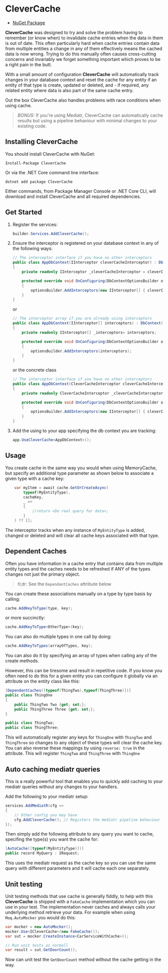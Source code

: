 CleverCache
====================================================
- [NuGet Package](https://www.nuget.org/packages/clevercache)

**CleverCache** was designed to try and solve the problem having to remember (or know when) to invalidate cache entries
when the data in them is out of date. This often particularly hard when cache entries contain data from multiple entities
a change in any of them effectively means the cached data is now wrong. Trying to do this manually often causes 
cross-cutting concerns and invariably we forget something important which proves to be a right pain in the butt.

With a small amount of configuration **CleverCache** will automatically track changes in your database context
and reset the cache for any entity if an entity of that type is create, updated or deleted, and - if required, 
any related entity where data is also part of the same cache entry.

Out the box CleverCache also handles problems with race conditions when using cache.

>_BONUS:_ If you're using Mediatr, CleverCache can automatically cache results but using a pipeline behaviour with minimal changes
to your existing code.

## Installing CleverCache
You should install CleverCache with NuGet:
```
Install-Package CleverCache
```
Or via the .NET Core command line interface:
```
dotnet add package CleverCache
```
Either commands, from Package Manager Console or .NET Core CLI, will download and install 
CleverCache and all required dependencies.

## Get Started

1. Register the services:
    ```csharp
    builder.Services.AddCleverCache();
    ```

2. Ensure the interceptor is registered on your database context in any of the following ways:
    ```csharp
    // The interceptor interface if you have no other interceptors
    public class AppDbContext(IInterceptor cleverCacheInterceptor) : DbContext()
    {
        private readonly IInterceptor _cleverCacheInterceptor = cleverCacheInterceptor;

        protected override void OnConfiguring(DbContextOptionsBuilder optionsBuilder)
        {
            optionsBuilder.AddInterceptors(new IInterceptor[] { cleverCacheInterceptor });
        }
    }
    ```
    or 

    ```csharp
    // The interceptor array if you are already using interceptors
    public class AppDbContext(IInterceptor[] interceptors) : DbContext()
    {
        private readonly IInterceptor[] _interceptors= interceptors;

        protected override void OnConfiguring(DbContextOptionsBuilder optionsBuilder)
        {
            optionsBuilder.AddInterceptors(interceptors);
        }
    }
    ```

    or the concrete class

    ```csharp
    // The interceptor interface if you have no other interceptors
    public class AppDbContext(CleverCacheInterceptor cleverCacheInterceptor) : DbContext()
    {
        private readonly CleverCacheInterceptor _cleverCacheInterceptor = cleverCacheInterceptor;

        protected override void OnConfiguring(DbContextOptionsBuilder optionsBuilder)
        {
            optionsBuilder.AddInterceptors(new IInterceptor[] { cleverCacheInterceptor });
        }
    }
    ```
3. Add the using to your app specifying the db context you are tracking:

    ```csharp
    app.UseCleverCache<AppDbContext>();
    ```

## Usage
You create cache in the same way you would when using MemoryCache, but specify an additional type parameter as shown below 
to associate a given type with a cache key:
```csharp
    var myItem = await cache.GetOrCreateAsync(
	    typeof(MyEntityType),
	    cacheKey,
	    _ => 
	    {
		    //return <Do real query for data>;
	    }
    ) ?? [];
```

The interceptor tracks when any instance of `MyEntityType` is added, changed or deleted and will clear all 
cache keys associated with that type.

## Dependent Caches
Often you have information in a cache entry that contains data from multiple entity types 
and the caches needs to be refreshed if ANY of the types changes not
just the primary object.

> tl;dr: See the `DependantCaches` attribute below

You can create these associations manually on a type by type basis by calling:
```csharp
cache.AddKeyToType(type, key);
```
or more succinctly:
```csharp
cache.AddKeyToType<OtherType>(key);
```

You can also do multiple types in one call by doing:
```csharp
cache.AddKeyToTypes(arrayOfTypes, key);
```

You can also do it by specifying an array of types when calling any of the create methods.

However, this can be tiresome and result in repetitive code. If you know 
you often need to do this for a given entity you can configure it globally via
an attribute on the entity class like this:

```csharp
[DependantCaches([typeof(ThingTwo),typeof(ThingThree)])]
public class ThingOne 
{
    public ThingTwo Two {get; set;};
    public ThingThree Three {get; set;};
}

public class ThingTwo;
public class ThingThree;
```
This will automatically register any keys for `ThingOne` with `ThingTwo` and `ThingThree` 
so changes to any object of these types will clear the cache key. You can also reverse these
mappings by using `reverse: true` in the attribute. This will register `ThingTwo` and `ThingThree` with `ThingOne`

## Auto caching mediatr queries
This is a really powerful tool that enables you to quickly add caching to your mediatr queries without any changes 
to your handlers.

Add the following to your mediatr setup:

```csharp
services.AddMediatR(cfg =>
{
	// Other config you may have
	cfg.AddCleverCache(); // Registers the mediatr pipeline behaviour
});
```
Then simply add the following attribute to any query you want to cache, specifing the type(s) 
you want the cache for:
```csharp
[AutoCache([typeof(MyEntityType)])]
public record MyQuery : IRequest;
```
This uses the mediatr request as the cache key so you can use the same query with different parameters 
and it will cache each one separately.

## Unit testing
Unit testing methods that use cache is generally fiddly, to help with this **CleverCache** is shipped with a 
`FakeCache` implementation which you can use in your test. The implementation never caches and always calls your 
underlying method retrieve your data. For example when using `Moq.AutoMocker` you would do this:
```csharp
var mocker = new AutoMocker();
mocker.Use<ICleverCache>(new FakeCache());
var sut = mocker.CreateInstance<CarServiceWithCache>();

// Run unit tests as normall
var result = sut.GetDoorCount();
```
Now can unit test the `GetDoorCount` method without the cache getting in the way.